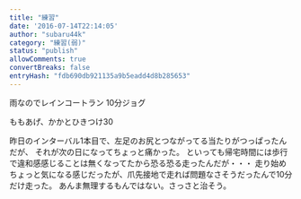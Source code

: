 ```yaml
---
title: "練習"
date: '2016-07-14T22:14:05'
author: "subaru44k"
category: "練習(弱)"
status: "publish"
allowComments: true
convertBreaks: false
entryHash: "fdb690db921135a9b5eadd4d8b285653"
---
```

雨なのでレインコートラン
10分ジョグ

ももあげ、かかとひきつけ30

昨日のインターバル1本目で、左足のお尻とつながってる当たりがつっぱったんだが、
それが次の日になってちょっと痛かった。
といっても帰宅時間には歩行で違和感感じることは無くなってたから恐る恐る走ったんだが・・・
走り始めちょっと気になる感じだったが、爪先接地で走れば問題なさそうだったんで10分だけ走った。
あんま無理するもんではない。さっさと治そう。
